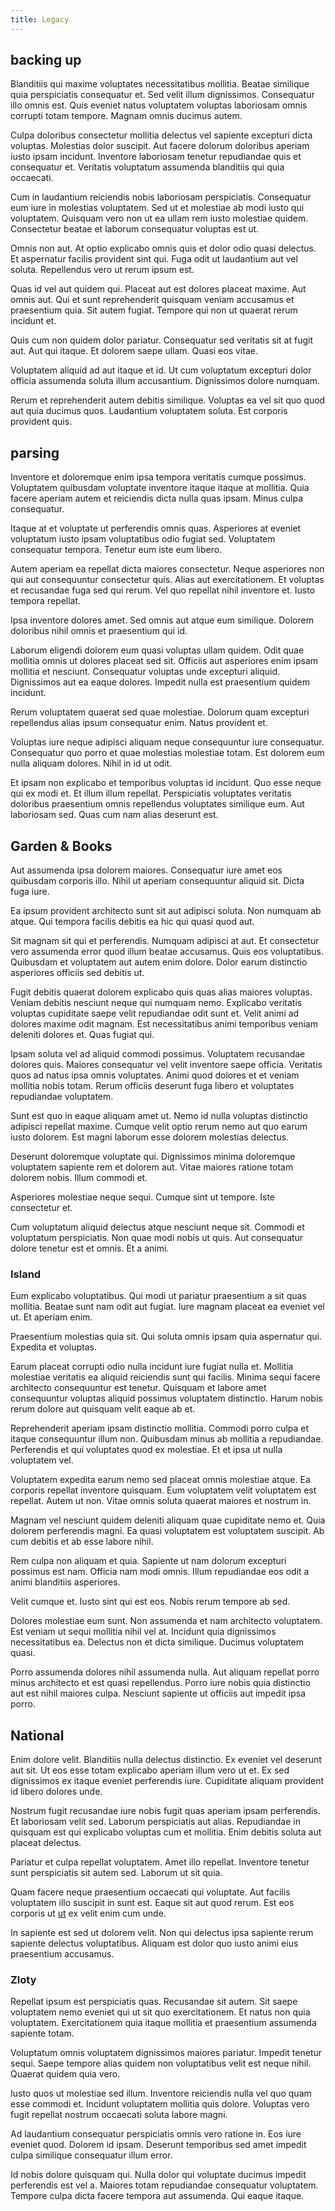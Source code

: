 ```yaml
---
title: Legacy
---
```


## backing up

Blanditiis qui maxime voluptates necessitatibus mollitia. Beatae similique quia perspiciatis consequatur et. Sed velit illum dignissimos. Consequatur illo omnis est. Quis eveniet natus voluptatem voluptas laboriosam omnis corrupti totam tempore. Magnam omnis ducimus autem.

Culpa doloribus consectetur mollitia delectus vel sapiente excepturi dicta voluptas. Molestias dolor suscipit. Aut facere dolorum doloribus aperiam iusto ipsam incidunt. Inventore laboriosam tenetur repudiandae quis et consequatur et. Veritatis voluptatum assumenda blanditiis qui quia occaecati.

Cum in laudantium reiciendis nobis laboriosam perspiciatis. Consequatur eum iure in molestias voluptatem. Sed ut et molestiae ab modi iusto qui voluptatem. Quisquam vero non ut ea ullam rem iusto molestiae quidem. Consectetur beatae et laborum consequatur voluptas est ut.

Omnis non aut. At optio explicabo omnis quis et dolor odio quasi delectus. Et aspernatur facilis provident sint qui. Fuga odit ut laudantium aut vel soluta. Repellendus vero ut rerum ipsum est.

Quas id vel aut quidem qui. Placeat aut est dolores placeat maxime. Aut omnis aut. Qui et sunt reprehenderit quisquam veniam accusamus et praesentium quia. Sit autem fugiat. Tempore qui non ut quaerat rerum incidunt et.

Quis cum non quidem dolor pariatur. Consequatur sed veritatis sit at fugit aut. Aut qui itaque. Et dolorem saepe ullam. Quasi eos vitae.

Voluptatem aliquid ad aut itaque et id. Ut cum voluptatum excepturi dolor officia assumenda soluta illum accusantium. Dignissimos dolore numquam.

Rerum et reprehenderit autem debitis similique. Voluptas ea vel sit quo quod aut quia ducimus quos. Laudantium voluptatem soluta. Est corporis provident quis.

## parsing

Inventore et doloremque enim ipsa tempora veritatis cumque possimus. Voluptatem quibusdam voluptate inventore itaque itaque at mollitia. Quia facere aperiam autem et reiciendis dicta nulla quas ipsam. Minus culpa consequatur.

Itaque at et voluptate ut perferendis omnis quas. Asperiores at eveniet voluptatum iusto ipsam voluptatibus odio fugiat sed. Voluptatem consequatur tempora. Tenetur eum iste eum libero.

Autem aperiam ea repellat dicta maiores consectetur. Neque asperiores non qui aut consequuntur consectetur quis. Alias aut exercitationem. Et voluptas et recusandae fuga sed qui rerum. Vel quo repellat nihil inventore et. Iusto tempora repellat.

Ipsa inventore dolores amet. Sed omnis aut atque eum similique. Dolorem doloribus nihil omnis et praesentium qui id.

Laborum eligendi dolorem eum quasi voluptas ullam quidem. Odit quae mollitia omnis ut dolores placeat sed sit. Officiis aut asperiores enim ipsam mollitia et nesciunt. Consequatur voluptas unde excepturi aliquid. Dignissimos aut ea eaque dolores. Impedit nulla est praesentium quidem incidunt.

Rerum voluptatem quaerat sed quae molestiae. Dolorum quam excepturi repellendus alias ipsum consequatur enim. Natus provident et.

Voluptas iure neque adipisci aliquam neque consequuntur iure consequatur. Consequatur quo porro et quae molestias molestiae totam. Est dolorem eum nulla aliquam dolores. Nihil in id ut odit.

Et ipsam non explicabo et temporibus voluptas id incidunt. Quo esse neque qui ex modi et. Et illum illum repellat. Perspiciatis voluptates veritatis doloribus praesentium omnis repellendus voluptates similique eum. Aut laboriosam sed. Quas cum nam alias deserunt est.

## Garden & Books

Aut assumenda ipsa dolorem maiores. Consequatur iure amet eos quibusdam corporis illo. Nihil ut aperiam consequuntur aliquid sit. Dicta fuga iure.

Ea ipsum provident architecto sunt sit aut adipisci soluta. Non numquam ab atque. Qui tempora facilis debitis ea hic qui quasi quod aut.

Sit magnam sit qui et perferendis. Numquam adipisci at aut. Et consectetur vero assumenda error quod illum beatae accusamus. Quis eos voluptatibus. Quibusdam et voluptatem aut autem enim dolore. Dolor earum distinctio asperiores officiis sed debitis ut.

Fugit debitis quaerat dolorem explicabo quis quas alias maiores voluptas. Veniam debitis nesciunt neque qui numquam nemo. Explicabo veritatis voluptas cupiditate saepe velit repudiandae odit sunt et. Velit animi ad dolores maxime odit magnam. Est necessitatibus animi temporibus veniam deleniti dolores et. Quas fugiat qui.

Ipsam soluta vel ad aliquid commodi possimus. Voluptatem recusandae dolores quis. Maiores consequatur vel velit inventore saepe officia. Veritatis quos ad natus ipsa omnis voluptates. Animi quod dolores et et veniam mollitia nobis totam. Rerum officiis deserunt fuga libero et voluptates repudiandae voluptatem.

Sunt est quo in eaque aliquam amet ut. Nemo id nulla voluptas distinctio adipisci repellat maxime. Cumque velit optio rerum nemo aut quo earum iusto dolorem. Est magni laborum esse dolorem molestias delectus.

Deserunt doloremque voluptate qui. Dignissimos minima doloremque voluptatem sapiente rem et dolorem aut. Vitae maiores ratione totam dolorem nobis. Illum commodi et.

Asperiores molestiae neque sequi. Cumque sint ut tempore. Iste consectetur et.

Cum voluptatum aliquid delectus atque nesciunt neque sit. Commodi et voluptatum perspiciatis. Non quae modi nobis ut quis. Aut consequatur dolore tenetur est et omnis. Et a animi.

### Island

Eum explicabo voluptatibus. Qui modi ut pariatur praesentium a sit quas mollitia. Beatae sunt nam odit aut fugiat. Iure magnam placeat ea eveniet vel ut. Et aperiam enim.

Praesentium molestias quia sit. Qui soluta omnis ipsam quia aspernatur qui. Expedita et voluptas.

Earum placeat corrupti odio nulla incidunt iure fugiat nulla et. Mollitia molestiae veritatis ea aliquid reiciendis sunt qui facilis. Minima sequi facere architecto consequuntur est tenetur. Quisquam et labore amet consequuntur voluptas aliquid possimus voluptatem distinctio. Harum nobis rerum dolore aut quisquam velit eaque ab et.

Reprehenderit aperiam ipsam distinctio mollitia. Commodi porro culpa et itaque consequuntur illum non. Quibusdam minus ab mollitia a repudiandae. Perferendis et qui voluptates quod ex molestiae. Et et ipsa ut nulla voluptatem vel.

Voluptatem expedita earum nemo sed placeat omnis molestiae atque. Ea corporis repellat inventore quisquam. Eum voluptatem velit voluptatem est repellat. Autem ut non. Vitae omnis soluta quaerat maiores et nostrum in.

Magnam vel nesciunt quidem deleniti aliquam quae cupiditate nemo et. Quia dolorem perferendis magni. Ea quasi voluptatem est voluptatem suscipit. Ab cum debitis et ab esse labore nihil.

Rem culpa non aliquam et quia. Sapiente ut nam dolorum excepturi possimus est nam. Officia nam modi omnis. Illum repudiandae eos odit a animi blanditiis asperiores.

Velit cumque et. Iusto sint qui est eos. Nobis rerum tempore ab sed.

Dolores molestiae eum sunt. Non assumenda et nam architecto voluptatem. Est veniam ut sequi mollitia nihil vel at. Incidunt quia dignissimos necessitatibus ea. Delectus non et dicta similique. Ducimus voluptatem quasi.

Porro assumenda dolores nihil assumenda nulla. Aut aliquam repellat porro minus architecto et est quasi repellendus. Porro iure nobis quia distinctio aut est nihil maiores culpa. Nesciunt sapiente ut officiis aut impedit ipsa porro.

## National

Enim dolore velit. Blanditiis nulla delectus distinctio. Ex eveniet vel deserunt aut sit. Ut eos esse totam explicabo aperiam illum vero ut et. Ex sed dignissimos ex itaque eveniet perferendis iure. Cupiditate aliquam provident id libero dolores unde.

Nostrum fugit recusandae iure nobis fugit quas aperiam ipsam perferendis. Et laboriosam velit sed. Laborum perspiciatis aut alias. Repudiandae in quisquam est qui explicabo voluptas cum et mollitia. Enim debitis soluta aut placeat delectus.

Pariatur et culpa repellat voluptatem. Amet illo repellat. Inventore tenetur sunt perspiciatis sit autem sed. Laborum ut sit quia.

Quam facere neque praesentium occaecati qui voluptate. Aut facilis voluptatem illo suscipit in sunt est. Eaque sit aut quod rerum. Est eos corporis ut [ut](/earum/quo/dolorem/assurance_blue_archive.md) ex velit enim cum unde.

In sapiente est sed ut dolorem velit. Non qui delectus ipsa sapiente rerum sapiente delectus voluptatibus. Aliquam est dolor quo iusto animi eius praesentium accusamus.

### Zloty

Repellat ipsum est perspiciatis quas. Recusandae sit autem. Sit saepe voluptatem nemo eveniet qui ut sit quo exercitationem. Et natus non quia voluptatem. Exercitationem quia itaque mollitia et praesentium assumenda sapiente totam.

Voluptatum omnis voluptatem dignissimos maiores pariatur. Impedit tenetur sequi. Saepe tempore alias quidem non voluptatibus velit est neque nihil. Quaerat quidem quia vero.

Iusto quos ut molestiae sed illum. Inventore reiciendis nulla vel quo quam esse commodi et. Incidunt voluptatem mollitia quis dolore. Voluptas vero fugit repellat nostrum occaecati soluta labore magni.

Ad laudantium consequatur perspiciatis omnis vero ratione in. Eos iure eveniet quod. Dolorem id ipsam. Deserunt temporibus sed amet impedit culpa similique consequatur illum error.

Id nobis dolore quisquam qui. Nulla dolor qui voluptate ducimus impedit perferendis est vel a. Maiores totam repudiandae consequatur voluptatem. Tempore culpa dicta facere tempora aut assumenda. Qui eaque itaque.
